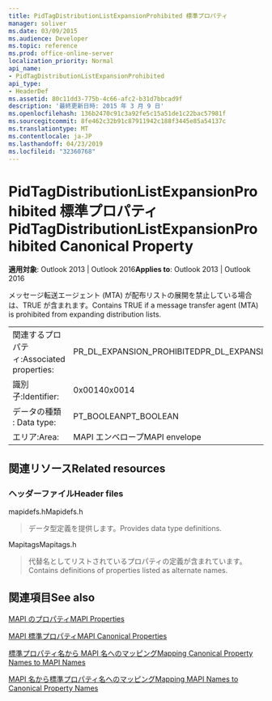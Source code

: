 ```yaml
---
title: PidTagDistributionListExpansionProhibited 標準プロパティ
manager: soliver
ms.date: 03/09/2015
ms.audience: Developer
ms.topic: reference
ms.prod: office-online-server
localization_priority: Normal
api_name:
- PidTagDistributionListExpansionProhibited
api_type:
- HeaderDef
ms.assetid: 80c11dd3-775b-4c66-afc2-b31d7bbcad9f
description: '最終更新日時: 2015 年 3 月 9 日'
ms.openlocfilehash: 136b2470c91c3a92fe5c15a51de1c22bac57981f
ms.sourcegitcommit: 8fe462c32b91c87911942c188f3445e85a54137c
ms.translationtype: MT
ms.contentlocale: ja-JP
ms.lasthandoff: 04/23/2019
ms.locfileid: "32360768"
---
```

# <a name="pidtagdistributionlistexpansionprohibited-canonical-property"></a><span data-ttu-id="dd223-103">PidTagDistributionListExpansionProhibited 標準プロパティ</span><span class="sxs-lookup"><span data-stu-id="dd223-103">PidTagDistributionListExpansionProhibited Canonical Property</span></span>

  
  
<span data-ttu-id="dd223-104">**適用対象**: Outlook 2013 | Outlook 2016</span><span class="sxs-lookup"><span data-stu-id="dd223-104">**Applies to**: Outlook 2013 | Outlook 2016</span></span> 
  
<span data-ttu-id="dd223-105">メッセージ転送エージェント (MTA) が配布リストの展開を禁止している場合は、TRUE が含まれます。</span><span class="sxs-lookup"><span data-stu-id="dd223-105">Contains TRUE if a message transfer agent (MTA) is prohibited from expanding distribution lists.</span></span>
  
|||
|:-----|:-----|
|<span data-ttu-id="dd223-106">関連するプロパティ:</span><span class="sxs-lookup"><span data-stu-id="dd223-106">Associated properties:</span></span>  <br/> |<span data-ttu-id="dd223-107">PR_DL_EXPANSION_PROHIBITED</span><span class="sxs-lookup"><span data-stu-id="dd223-107">PR_DL_EXPANSION_PROHIBITED</span></span>  <br/> |
|<span data-ttu-id="dd223-108">識別子:</span><span class="sxs-lookup"><span data-stu-id="dd223-108">Identifier:</span></span>  <br/> |<span data-ttu-id="dd223-109">0x0014</span><span class="sxs-lookup"><span data-stu-id="dd223-109">0x0014</span></span>  <br/> |
|<span data-ttu-id="dd223-110">データの種類 : </span><span class="sxs-lookup"><span data-stu-id="dd223-110">Data type:</span></span>  <br/> |<span data-ttu-id="dd223-111">PT_BOOLEAN</span><span class="sxs-lookup"><span data-stu-id="dd223-111">PT_BOOLEAN</span></span>  <br/> |
|<span data-ttu-id="dd223-112">エリア:</span><span class="sxs-lookup"><span data-stu-id="dd223-112">Area:</span></span>  <br/> |<span data-ttu-id="dd223-113">MAPI エンベロープ</span><span class="sxs-lookup"><span data-stu-id="dd223-113">MAPI envelope</span></span>  <br/> |
   
## <a name="related-resources"></a><span data-ttu-id="dd223-114">関連リソース</span><span class="sxs-lookup"><span data-stu-id="dd223-114">Related resources</span></span>

### <a name="header-files"></a><span data-ttu-id="dd223-115">ヘッダーファイル</span><span class="sxs-lookup"><span data-stu-id="dd223-115">Header files</span></span>

<span data-ttu-id="dd223-116">mapidefs.h</span><span class="sxs-lookup"><span data-stu-id="dd223-116">Mapidefs.h</span></span>
  
> <span data-ttu-id="dd223-117">データ型定義を提供します。</span><span class="sxs-lookup"><span data-stu-id="dd223-117">Provides data type definitions.</span></span>
    
<span data-ttu-id="dd223-118">Mapitags</span><span class="sxs-lookup"><span data-stu-id="dd223-118">Mapitags.h</span></span>
  
> <span data-ttu-id="dd223-119">代替名としてリストされているプロパティの定義が含まれています。</span><span class="sxs-lookup"><span data-stu-id="dd223-119">Contains definitions of properties listed as alternate names.</span></span>
    
## <a name="see-also"></a><span data-ttu-id="dd223-120">関連項目</span><span class="sxs-lookup"><span data-stu-id="dd223-120">See also</span></span>



[<span data-ttu-id="dd223-121">MAPI のプロパティ</span><span class="sxs-lookup"><span data-stu-id="dd223-121">MAPI Properties</span></span>](mapi-properties.md)
  
[<span data-ttu-id="dd223-122">MAPI 標準プロパティ</span><span class="sxs-lookup"><span data-stu-id="dd223-122">MAPI Canonical Properties</span></span>](mapi-canonical-properties.md)
  
[<span data-ttu-id="dd223-123">標準プロパティ名から MAPI 名へのマッピング</span><span class="sxs-lookup"><span data-stu-id="dd223-123">Mapping Canonical Property Names to MAPI Names</span></span>](mapping-canonical-property-names-to-mapi-names.md)
  
[<span data-ttu-id="dd223-124">MAPI 名から標準プロパティ名へのマッピング</span><span class="sxs-lookup"><span data-stu-id="dd223-124">Mapping MAPI Names to Canonical Property Names</span></span>](mapping-mapi-names-to-canonical-property-names.md)

